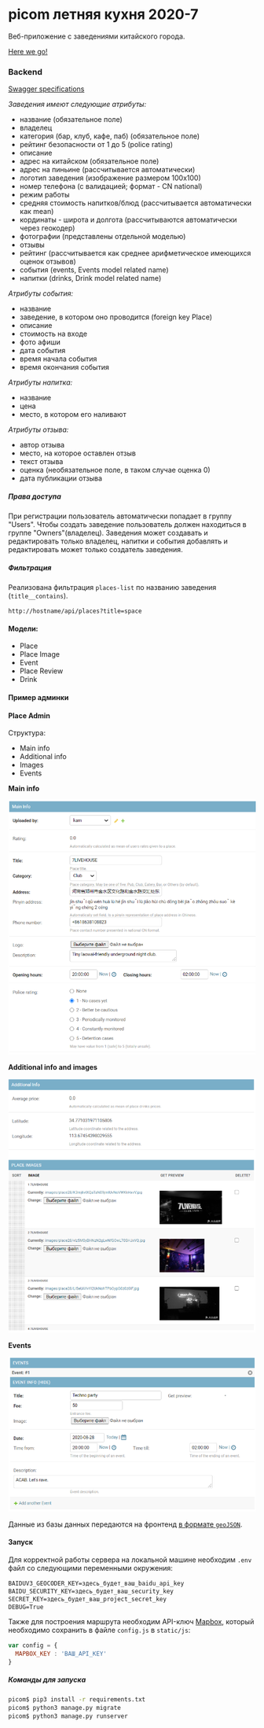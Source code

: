 # picom летняя кухня 2020-7

Веб-приложение с заведениями китайского города.

[Here we go!](https://kmnrm2.pythonanywhere.com)

### Backend

[Swagger specifications](https://kmnrm2.pythonanywhere.com/api/swagger/)

*Заведения имеют следующие атрибуты:*
- название (обязательное поле)
- владелец
- категория (бар, клуб, кафе, паб) (обязательное поле)
- рейтинг безопасности от 1 до 5 (police rating)
- описание
- адрес на китайском (обязательное поле)
- адрес на пиньине (рассчитывается автоматически)
- логотип заведения (изображение размером 100х100)
- номер телефона (с валидацией; формат - CN national)
- режим работы
- средняя стоимость напитков/блюд (рассчитывается автоматически как mean)
- кординаты - широта и долгота (рассчитываются автоматически через геокодер)
- фотографии (представлены отдельной моделью)
- отзывы
- рейтинг (рассчитывается как среднее арифметическое имеющихся оценок отзывов)
- события (events, Events model related name)
- напитки (drinks, Drink model related name)

*Атрибуты события:*
- название
- заведение, в котором оно проводится (foreign key Place)
- описание
- стоимость на входе
- фото афиши
- дата события
- время начала события
- время окончания события

*Атрибуты напитка:*
- название
- цена
- место, в котором его наливают 

*Атрибуты отзыва:*
- автор отзыва
- место, на которое оставлен отзыв
- текст отзыва
- оценка (необязательное поле, в таком случае оценка 0)
- дата публикации отзыва

##### Права доступа
При регистрации пользователь автоматически попадает в группу "Users". Чтобы создать заведение пользователь должен находиться в группе "Owners"(владелец). Заведения может создавать и редактировать только владелец, напитки и события добавлять и редактировать может только создатель заведения.

##### Фильтрация
Реализована фильтрация `places-list` по названию заведения (`title__contains`).
```shell script
http://hostname/api/places?title=space
```


#### Модели:
- Place
- Place Image
- Event
- Place Review
- Drink


#### Пример админки

#### Place Admin

Структура:
- Main info
- Additional info
- Images
- Events

 **Main info**

![place_admin_main_info](screenshots/admin_place_main_info.png)


**Additional info and images**

![place_admin_main_info](screenshots/admin_place_add_info_imgs.png)

**Events**

![place_admin_main_info](screenshots/admin_place_events.png)

Данные из базы данных передаются на фронтенд [в формате `geoJSON`](place.json).



#### Запуск
Для корректной работы сервера на локальной машине необходим `.env` файл со следующими переменными окружения:

```env
BAIDUV3_GEOCODER_KEY=здесь_будет_ваш_baidu_api_key
BAIDU_SECURITY_KEY=здесь_будет_ваш_security_key
SECRET_KEY=здесь_будет_ваш_project_secret_key
DEBUG=True
```
Также для построения маршрута необходим API-ключ [Mapbox](https://docs.mapbox.com/api/), который необходимо сохранить в файле `config.js` в `static/js`:
```JavaScript
var config = {
  MAPBOX_KEY : 'ВАШ_API_KEY'
}
```

##### Команды для запуска 
```bash
picom$ pip3 install -r requirements.txt
picom$ python3 manage.py migrate
picom$ python3 manage.py runserver
```
